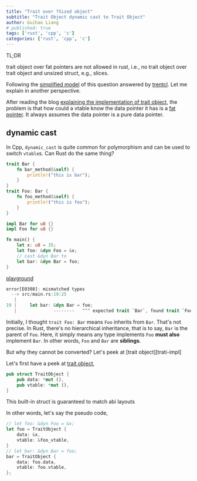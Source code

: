 ```yaml
---
title: "Trait over ?Sized object"
subtitle: "Trait Object dynamic cast to Trait Object"
author: Guihao Liang
# published: true
tags: ['rust', 'cpp', 'c']
categories: ['rust', 'cpp', 'c']
---
```


TL;DR

trait object over fat pointers are not allowed in rust, i.e., no trait object over trait object and unsized struct, e.g., slices.

Following the [simplified model][1] of this question answered by [trentcl][2]. Let me explain in another perspective.

After reading the blog [explaining the implementation of trait object][3], the problem is that how could a vtable know the data pointer it has is a [fat pointer][4]. It always assumes the data pointer is a pure data pointer.

## dynamic cast

In Cpp, `dynamic_cast` is quite common for polymorphism and can be used to switch `vtable`s. Can Rust do the same thing?

```rust
trait Bar {
    fn bar_method(&self) {
        println!("this is bar");
    }
}
trait Foo: Bar {
    fn foo_method(&self) {
        println!("this is foo");
    }
}

impl Bar for u8 {}
impl Foo for u8 {}

fn main() {
    let x: u8 = 35;
    let foo: &dyn Foo = &x;
    // cast &dyn Bar to
    let bar: &dyn Bar = foo;
}
```

[playground][play-trait-cast]

```rust
error[E0308]: mismatched types
  --> src/main.rs:19:25
   |
19 |     let bar: &dyn Bar = foo;
   |              --------   ^^^ expected trait `Bar`, found trait `Foo
```

Initially, I thought `trait Foo: Bar` means `Foo` inherits from `Bar`. That's not precise. In Rust, there's no hierarchical inheritance, that is to say, `Bar` is the parent of `Foo`. Here, it simply means any type implements `Foo` __must also__ implement `Bar`. In other words, `Foo` and `Bar` are __siblings__.

But why they cannot be converted? Let's peek at [trait object][trati-impl]

Let's first have a peek at [trait object][5],

```rust
pub struct TraitObject {
    pub data: *mut (),
    pub vtable: *mut (),
}
```

This built-in struct is guaranteed to match abi layouts

In other words, let's say the pseudo code,

```rust
// let foo: &dyn Foo = &x;
let foo = TraitObject {
    data: &x,
    vtable: &foo_vtable,
}
// let bar: &dyn Bar = foo;
bar = TraitObject {
    data: foo.data,
    vtable: foo.vtable,
};
```

[play-trait-cast]: https://play.rust-lang.org/?version=stable&mode=debug&edition=2018&gist=52c669d40aeda9719e968181abbc2784
[trait-impl]: https://doc.rust-lang.org/nightly/std/raw/struct.TraitObject.html
[1]: https://stackoverflow.com/a/57432042/5335565
[2]: https://stackoverflow.com/users/3650362/trentcl
[3]: https://brson.github.io/rust-anthology/1/all-about-trait-objects.html
[4]: https://iandouglasscott.com/2018/05/28/exploring-rust-fat-pointers/
[5]: http://doc.rust-lang.org/nightly/std/raw/struct.TraitObject.html